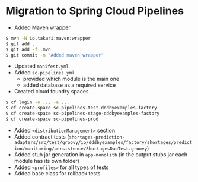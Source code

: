 # Migration to Spring Cloud Pipelines

- Added Maven wrapper

```bash
$ mvn -N io.takari:maven:wrapper
$ git add .
$ git add -f .mvn
$ git commit -m "Added maven wrapper" 
```

- Updated `manifest.yml`
- Added `sc-pipelines.yml`
    - provided which module is the main one
    - added database as a required service
- Created cloud foundry spaces

```bash
$ cf login -o ... -a ...
$ cf create-space sc-pipelines-test-dddbyexamples-factory
$ cf create-space sc-pipelines-stage-dddbyexamples-factory
$ cf create-space sc-pipelines-prod
```

- Added `<distributionManagement>` section
- Added contract tests (`shortages-prediction-adapters/src/test/groovy/io/dddbyexamples/factory/shortages/prediction/monitoring/persistence/ShortagesDaoTest.groovy`)
- Added stub jar generation in `app-monolith` (in the output stubs jar each module has its own folder)
- Added `<profiles>` for all types of tests
- Added base class for rollback tests 



